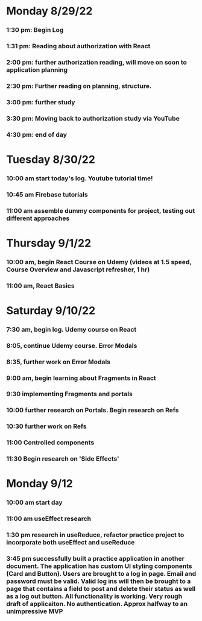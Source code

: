 # Monday 8/29/22
### 1:30 pm: Begin Log
### 1:31 pm: Reading about authorization with React
### 2:00 pm: further authorization reading, will move on soon to application planning
### 2:30 pm: Further reading on planning, structure.
### 3:00 pm: further study
### 3:30 pm: Moving back to authorization study via YouTube
### 4:30 pm: end of day

# Tuesday 8/30/22
### 10:00 am start today's log. Youtube tutorial time!
### 10:45 am Firebase tutorials
### 11:00 am assemble dummy components for project, testing out different approaches

# Thursday 9/1/22
### 10:00 am, begin React Course on Udemy (videos at 1.5 speed, Course Overview and Javascript refresher, 1 hr)
### 11:00 am, React Basics

# Saturday 9/10/22
### 7:30 am, begin log. Udemy course on React 
### 8:05, continue Udemy course. Error Modals

### 8:35, further work on Error Modals

### 9:00 am, begin learning about Fragments in React

### 9:30 implementing Fragments and portals

### 10:00 further research on Portals. Begin research on Refs

### 10:30 further work on Refs

### 11:00 Controlled  components

### 11:30 Begin research on 'Side Effects'

# Monday 9/12 
### 10:00 am start day
### 11:00 am useEffect research
### 1:30 pm research in useReduce, refactor practice project to incorporate both useEffect and useReduce
### 3:45 pm successfully built a practice application in another document. The application has custom UI styling components (Card and Button). Users are brought to a log in page. Email and password must be valid. Valid log ins will then be brought to a page that contains a field to post and delete their status as well as a log out button. All functionality is working. Very rough draft of applicaiton. No authentication. Approx halfway to an unimpressive MVP




